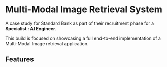 # Multi-Modal Image Retrieval System

A case study for Standard Bank as part of their recruitment phase for a **Specialist : AI Engineer**.

This build is focused on showcasing a full end-to-end implementation of a Multi-Modal Image retrieval application.

## Features 